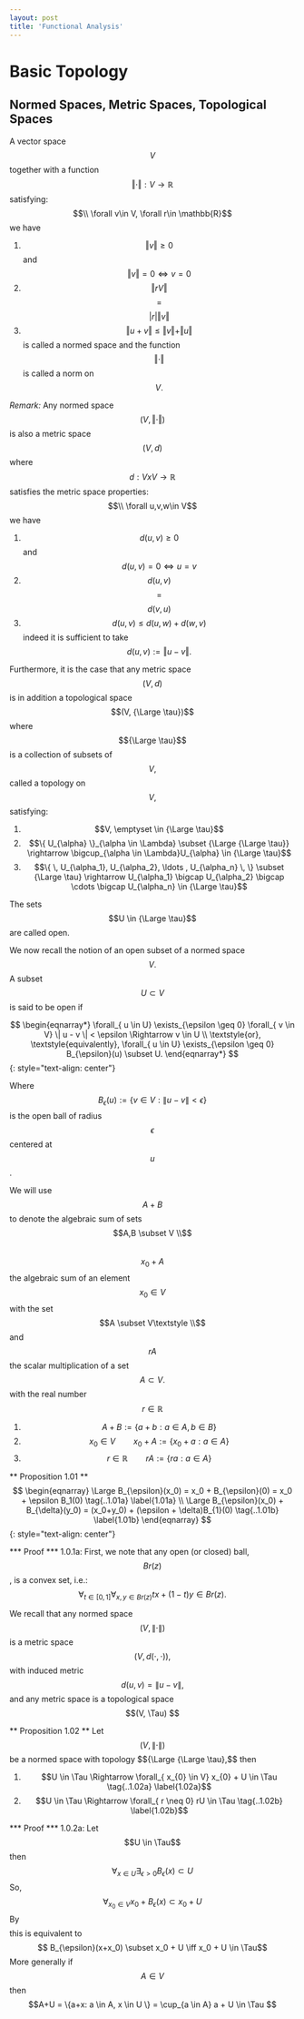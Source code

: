 ```yaml
---
layout: post
title: 'Functional Analysis'
---
```


# Basic Topology

## Normed Spaces, Metric Spaces, Topological Spaces
A vector space $$V$$ together with a function $$\Vert \cdot \Vert : V \rightarrow \mathbb{R}$$ satisfying:
$$\\ \forall v\in V, \forall r\in \mathbb{R}$$ we have 
1.  $$\Vert v \Vert \ge 0$$ and $$\Vert v \Vert = 0 \iff v = 0$$
2.  $$\Vert rV \Vert$$ $$=$$ $$\vert r \vert \Vert v \Vert$$
3.  $$\Vert u+v \Vert \le \Vert v \Vert + \Vert u \Vert$$
is called a normed space and the function $$\Vert \cdot \Vert$$ is called a norm on $$V.$$

*Remark:* Any normed space $$(V, \Vert \cdot \Vert)$$ is also a metric space $$(V,d)$$ where
$$d: VxV \rightarrow \mathbb{R}$$ satisfies the metric space properties:
$$\\ \forall u,v,w\in V$$ we have 
1.  $$d(u,v) \ge 0$$ and $$d(u,v) = 0 \iff u = v$$
2.  $$d(u,v)$$ $$=$$ $$d(v,u)$$
3.  $$d(u,v) \le d(u,w) + d(w,v)$$
indeed it is sufficient to take $$d(u,v) := \Vert u-v \Vert.$$

Furthermore, it is the case that any metric space $$(V,d)$$ is in addition a topological space $$(V, {\Large \tau})$$ where
$${\Large \tau}$$ is a collection of subsets of $$V,$$ called a topology on $$V,$$ satisfying:
1.  $$V, \emptyset \in {\Large \tau}$$ $$ $$
2.  $$\{ U_{\alpha} \}_{\alpha \in \Lambda} \subset {\Large {\Large \tau}} \rightarrow \bigcup_{\alpha \in \Lambda}U_{\alpha} \in {\Large \tau}$$
3.  $$\{ \, U_{\alpha_1}, U_{\alpha_2}, \ldots , U_{\alpha_n} \, \} \subset {\Large \tau} \rightarrow U_{\alpha_1} \bigcap U_{\alpha_2} \bigcap \cdots \bigcap U_{\alpha_n} \in {\Large \tau}$$ 

The sets $$U \in {\Large \tau}$$ are called open.

We now recall the notion of an open subset of a normed space $$V.$$ A subset $$U \subset V$$ is said to be open if

$$
\begin{eqnarray*} 
\forall_{ u \in U} \exists_{\epsilon \geq 0} \forall_{ v \in V} \| u - v \| < \epsilon \Rightarrow	v \in U \\
\textstyle{or}, \textstyle{equivalently}, \forall_{ u \in U} \exists_{\epsilon \geq 0} B_{\epsilon}(u) \subset U.
\end{eqnarray*} 
$$
{: style="text-align: center"}

Where $$B_{\epsilon}(u) := \{v \in V: \| u - v \| < \epsilon\}$$ is the open ball of radius $$\epsilon$$ centered at $$u$$.

We will use $$A + B$$ to denote the algebraic sum of sets $$A,B \subset V \\$$  
$$x_0 + A$$ the algebraic sum of an element $$x_0 \in V$$ with the set $$A \subset V\textstyle \\$$
and $$rA$$ the scalar multiplication of a set $$A \subset V\textstyle{.}$$ with the real number $$r \in \mathbb{R}$$

1.  $$A + B := \{a + b: a \in A, b \in B\}$$
2.  $$x_0 \in V \qquad x_0 + A := \{x_0 + a: a \in A\}$$
3.  $$r \in \mathbb{R} \qquad rA := \{ra: a \in A\}$$

** Proposition 1.01 **
$$ 
\begin{eqnarray} 
\Large
B_{\epsilon}(x_0) = x_0 + B_{\epsilon}(0) = x_0 + \epsilon B_1(0) \tag{..1.01a} \label{1.01a} \\
\Large
B_{\epsilon}(x_0) + B_{\delta}(y_0) = (x_0+y_0) + (\epsilon + \delta)B_{1}(0) \tag{..1.01b} \label{1.01b}
\end{eqnarray} 
$$ 
{: style="text-align: center"}

*** Proof ***
1.0.1a: First, we note that any open (or closed) ball, $$B{r}(z)$$, is a convex set, i.e.: 
$$ \forall_{ t \in [0,1]} \forall_{ x,y \in B{r}(z)} tx + (1-t)y \in B{r}(z).$$

We recall that any normed space $$(V, \|\cdot\|) $$ is a metric space $$(V,d(\cdot,\cdot)),$$ with induced metric $$d(u,v) = \|u-v\|,$$ and any metric space is a topological space $$(V, \Tau) $$

** Proposition 1.02 **
Let $$(V, \|\cdot\|)$$ be a normed space with topology $${\Large {\Large \tau},$$ then
1. $$U \in \Tau \Rightarrow \forall_{ x_{0} \in V} x_{0} + U \in \Tau \tag{..1.02a} \label{1.02a}$$
2. $$U \in \Tau \Rightarrow \forall_{ r \neq 0} rU \in \Tau \tag{..1.02b} \label{1.02b}$$


*** Proof ***
1.0.2a:
Let $$U \in \Tau$$ then $$\forall_{ x \in U} \exists_{\epsilon > 0} B_{\epsilon}(x) \subset U$$
So, $$\forall_{ x_{0} \in V} x_0 + B_{\epsilon}(x) \subset x_0 + U $$
By $$\label{1.01a}$$ this is equivalent to $$ B_{\epsilon}(x+x_0) \subset x_0 + U \iff x_0 + U \in \Tau$$
More generally if $$A \in V$$ then 
$$A+U = \{a+x: a \in A, x \in U \} = \cup_{a \in A} a + U \in \Tau $$